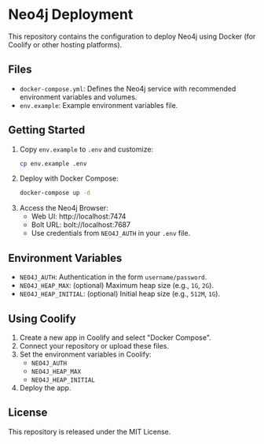 # Neo4j Deployment

This repository contains the configuration to deploy Neo4j using Docker (for Coolify or other hosting platforms).

## Files

- `docker-compose.yml`: Defines the Neo4j service with recommended environment variables and volumes.
- `env.example`: Example environment variables file.

## Getting Started

1. Copy `env.example` to `.env` and customize:
   ```bash
   cp env.example .env
   ```
2. Deploy with Docker Compose:
   ```bash
   docker-compose up -d
   ```
3. Access the Neo4j Browser:
   - Web UI: http://localhost:7474
   - Bolt URL: bolt://localhost:7687
   - Use credentials from `NEO4J_AUTH` in your `.env` file.

## Environment Variables

- `NEO4J_AUTH`: Authentication in the form `username/password`.
- `NEO4J_HEAP_MAX`: (optional) Maximum heap size (e.g., `1G`, `2G`).
- `NEO4J_HEAP_INITIAL`: (optional) Initial heap size (e.g., `512M`, `1G`).

## Using Coolify

1. Create a new app in Coolify and select "Docker Compose".
2. Connect your repository or upload these files.
3. Set the environment variables in Coolify:
   - `NEO4J_AUTH`
   - `NEO4J_HEAP_MAX`
   - `NEO4J_HEAP_INITIAL`
4. Deploy the app.

## License

This repository is released under the MIT License. 